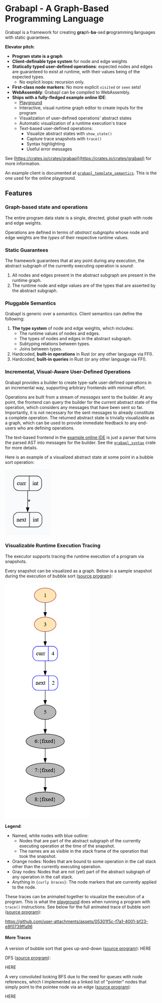 # Grabapl - A Graph-Based Programming Language

Grabapl is a framework for creating **gra**ph-**ba**-sed **p**rogramming **l**anguages with
static guarantees.

**Elevator pitch**:
* **Program state is a graph**
* **Client-definable type system** for node and edge weights
* **Statically typed user-defined operations**: expected nodes and edges are guaranteed to exist at runtime, with their
  values being of the expected types.
    * No explicit loops: recursion only.
* **First-class node markers**: No more explicit `visited` or `seen` sets!
* **WebAssembly**: Grabapl can be compiled to WebAssembly.
* **Ships with a fully-fledged example online IDE**:
    * <a href="https://skius.github.io/grabapl/playground/" target="_blank">Playground</a>
    * Interactive, visual runtime graph editor to create inputs for the program
    * Visualization of user-defined operations' abstract states
    * Automatic visualization of a runtime execution's trace
    * Text-based user-defined operations:
        * Visualize abstract states with `show_state()`
        * Capture trace snapshots with `trace()`
        * Syntax highlighting
        * Useful error messages

See [https://crates.io/crates/grabapl](https://crates.io/crates/grabapl) for more information.

An example client is documented at [`grabapl_template_semantics`](https://crates.io/crates/grabapl_template_semantics).
This is the one used for the online playground.

## Features
### Graph-based state and operations
The entire program data state is a single, directed, global graph with node and edge weights.

Operations are defined in terms of *abstract subgraphs* whose node and edge weights are the *types*
of their respective runtime values.

### Static Guarantees
The framework guarantees that at any point during any execution, the abstract subgraph of the
currently executing operation is *sound*:
1. All nodes and edges present in the abstract subgraph are present in the runtime graph.
2. The runtime node and edge values are of the types that are asserted by the abstract subgraph.

### Pluggable Semantics
Grabapl is generic over a *semantics*. Client semantics can define the following:
1. **The type system** of node and edge weights, which includes:
    * The runtime values of nodes and edges.
    * The types of nodes and edges in the abstract subgraph.
    * Subtyping relations between types.
    * Joins between types.
1. Hardcoded, **built-in operations** in Rust (or any other language via FFI).
1. Hardcoded, **built-in queries** in Rust (or any other language via FFI).

### Incremental, Visual-Aware User-Defined Operations
Grabapl provides a builder to create type-safe user-defined operations in an incremental way, supporting
arbitrary frontends with minimal effort.

Operations are built from a stream of *messages* sent to the builder.
At any point, the frontend can query the builder for the current abstract state of the operation,
which considers any messages that have been sent so far.
Importantly, it is not necessary for the sent messages to already constitute a complete operation.
The returned abstract state is
trivially visualizable as a graph, which
can be used to provide immediate feedback to any end-users who are defining operations.

The text-based frontend in the <a href="https://skius.github.io/grabapl/playground/" target="_blank">example online IDE</a>
is just a parser that turns the parsed AST into messages for the builder. See the
[`grabapl_syntax`](https://crates.io/crates/grabapl_syntax/) crate for more details.

Here is an example of a visualized abstract state at some point in a bubble sort operation:

![Bubble Sort Abstract State](docs/src/assets/bubble_sort_abstract_state.png)

### Visualizable Runtime Execution Tracing
The executor supports tracing the runtime execution of a program via snapshots.

Every snapshot can be visualized as a graph. Below is a sample snapshot during the execution of
bubble sort ([source program](https://github.com/skius/grabapl/blob/main/example_clients/online_syntax/example_programs/tracing_normal_bubble_sort_variant_b.gbpl)):

![Bubble Sort Trace](docs/src/assets/bubble_sort_normal_snapshot.png)

**Legend**:
* Named, white nodes with blue outline:
    * Nodes that are part of the abstract subgraph of the currently executing operation at the time of the snapshot.
    * The names are as visible in the stack frame of the operation that took the snapshot.
* Orange nodes: Nodes that are bound to some operation in the call stack other than the currently executing operation.
* Gray nodes: Nodes that are not (yet) part of the abstract subgraph of any operation in the call stack.
* Anything in `{curly braces}`: The node markers that are currently applied to the node.

These traces can be animated together to visualize the execution of a program.
This is what the <a href="https://skius.github.io/grabapl/playground/" target="_blank">playground</a> does
when running a program with `trace()` instructions.
See below for the full animated trace of bubble sort ([source program](https://github.com/skius/grabapl/blob/main/example_clients/online_syntax/example_programs/tracing_normal_bubble_sort_variant_b.gbpl)):



<https://github.com/user-attachments/assets/05301f5c-f7a1-4001-bf23-e8f0739ffa96>

#### More Traces
A version of bubble sort that goes up-and-down ([source program](https://github.com/skius/grabapl/blob/main/example_clients/online_syntax/example_programs/tracing_up_down_bubble_sort.gbpl)):
HERE

DFS ([source program](https://github.com/skius/grabapl/blob/main/example_clients/online_syntax/example_programs/tracing_dfs.gbpl)):

HERE

A very convoluted looking BFS due to the need for queues with node references, which I implemented as a linked list of
"pointer" nodes that simply point to the pointee node via an edge ([source program](https://github.com/skius/grabapl/blob/main/example_clients/online_syntax/example_programs/bfs_tracing.gbpl)):

HERE